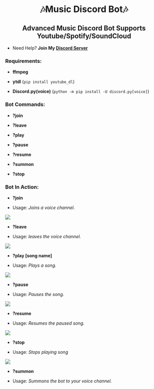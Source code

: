 <h1 align="center">🎶Music Discord Bot🎶</h1>
<h2 align="center">Advanced Music Discord Bot Supports Youtube/Spotify/SoundCloud</h2>

- Need Help? **Join My [Discord Server](https://discord.gg/nqgbAAkgzh)**

<h3 align="left">Requirements:</h3>

- **ffmpeg**

- **ytdl** (``pip install youtube_dl``)

- **Discord.py(voice)** (``python -m pip install -U discord.py[voice]``) 

<h3 align="left">Bot Commands:</h3>

- **?join**

- **?leave**

- **?play**

- **?pause**

- **?resume**

- **?summon**

- **?stop**

<h3 align="left">Bot In Action:</h3>

- **?join**

- Usage: *Joins a voice channel.*

<img align="center" src="https://cdn.discordapp.com/attachments/993889333171986522/1004140237318004746/unknown.png"/></a>

- **?leave**

- Usage: *leaves the voice channel.*

<img align="center" src="https://cdn.discordapp.com/attachments/993889333171986522/1004139760547278968/unknown.png"/></a>

- **?play [song name]**

- Usage: *Plays a song.*

<img align="center" src="https://cdn.discordapp.com/attachments/993889333171986522/1004140636104044614/unknown.png"/></a>

- **?pause**

- Usage: *Pauses the song.*

<img align="center" src="https://cdn.discordapp.com/attachments/993889333171986522/1004141407667236864/unknown.png"/></a>

- **?resume**

- Usage: *Resumes the paused song.*

<img align="center" src="https://cdn.discordapp.com/attachments/993889333171986522/1004141441141968976/unknown.png"/></a>

- **?stop**

- Usage: *Stops playing song*

<img align="center" src="https://cdn.discordapp.com/attachments/993889333171986522/1004140757269106719/unknown.png"/></a>

- **?summon**

- Usage: *Summons the bot to your voice channel.*
